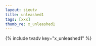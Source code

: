 ```yaml
---
layout: sieutv
title: unleashed1
tags: [xxx]
thumb_re: x_unleashed1
---
```

{% include tvadv key="x_unleashed1" %}
